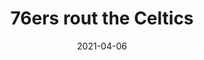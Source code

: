 ---
layout: layouts/post.njk
title: 76ers rout the Celtics
date: 2021-04-06
humanDate: April 6th, 2021
tags: [
    post,
    total,
    past_seasons
]
totalDonations: 526
doneeShort: "AAU"
donee: Asian Americans United
doneeLink: https://aaunited.org/
threadLink: https://www.reddit.com/r/sixers/comments/mllvac/25_minimum_donation_to_asian_americans_united_aau/
desc: "$25 minimum donation to Asian Americans United (AAU) if the 76ers beat the Celtics tonight. Who’s with me?! LETS GET IT!!"
---